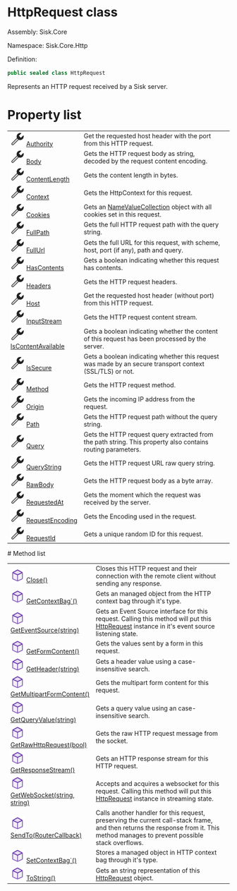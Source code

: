 <!--

Copyrights 2023 Sisk Framework - CypherPotato
Published under MIT license

!!! DO NOT EDIT THIS FILE !!!
This file was generated by a tool in the Sisk package. To edit the information in this documentation,
edit the XML documentation present in the Sisk source code.

-->

# HttpRequest class
Assembly: Sisk.Core

Namespace: Sisk.Core.Http

Definition:

```cs
public sealed class HttpRequest
```

Represents an HTTP request received by a Sisk server.

# Property list
<table>
    <tbody>
<tr>
    <td width="33%">
        <img class="icon" src="/assets/img/icons/property.svg">
        <a href="/read?q=/contents/spec/Sisk.Core.Http.HttpRequest.Authority.md">
            Authority
        </a>
    </td>
    <td>
        Get the requested host header with the port from this HTTP request.
    <td>
</tr>
<tr>
    <td width="33%">
        <img class="icon" src="/assets/img/icons/property.svg">
        <a href="/read?q=/contents/spec/Sisk.Core.Http.HttpRequest.Body.md">
            Body
        </a>
    </td>
    <td>
        Gets the HTTP request body as string, decoded by the request content encoding.
    <td>
</tr>
<tr>
    <td width="33%">
        <img class="icon" src="/assets/img/icons/property.svg">
        <a href="/read?q=/contents/spec/Sisk.Core.Http.HttpRequest.ContentLength.md">
            ContentLength
        </a>
    </td>
    <td>
        Gets the content length in bytes.
    <td>
</tr>
<tr>
    <td width="33%">
        <img class="icon" src="/assets/img/icons/property.svg">
        <a href="/read?q=/contents/spec/Sisk.Core.Http.HttpRequest.Context.md">
            Context
        </a>
    </td>
    <td>
        Gets the HttpContext for this request.
    <td>
</tr>
<tr>
    <td width="33%">
        <img class="icon" src="/assets/img/icons/property.svg">
        <a href="/read?q=/contents/spec/Sisk.Core.Http.HttpRequest.Cookies.md">
            Cookies
        </a>
    </td>
    <td>
        Gets an <a href="https://learn.microsoft.com/en-us/dotnet/api/System.Collections.Specialized.NameValueCollection">NameValueCollection</a> object with all cookies set in this request.
    <td>
</tr>
<tr>
    <td width="33%">
        <img class="icon" src="/assets/img/icons/property.svg">
        <a href="/read?q=/contents/spec/Sisk.Core.Http.HttpRequest.FullPath.md">
            FullPath
        </a>
    </td>
    <td>
        Gets the full HTTP request path with the query string.
    <td>
</tr>
<tr>
    <td width="33%">
        <img class="icon" src="/assets/img/icons/property.svg">
        <a href="/read?q=/contents/spec/Sisk.Core.Http.HttpRequest.FullUrl.md">
            FullUrl
        </a>
    </td>
    <td>
        Gets the full URL for this request, with scheme, host, port (if any), path and query.
    <td>
</tr>
<tr>
    <td width="33%">
        <img class="icon" src="/assets/img/icons/property.svg">
        <a href="/read?q=/contents/spec/Sisk.Core.Http.HttpRequest.HasContents.md">
            HasContents
        </a>
    </td>
    <td>
        Gets a boolean indicating whether this request has contents.
    <td>
</tr>
<tr>
    <td width="33%">
        <img class="icon" src="/assets/img/icons/property.svg">
        <a href="/read?q=/contents/spec/Sisk.Core.Http.HttpRequest.Headers.md">
            Headers
        </a>
    </td>
    <td>
        Gets the HTTP request headers.
    <td>
</tr>
<tr>
    <td width="33%">
        <img class="icon" src="/assets/img/icons/property.svg">
        <a href="/read?q=/contents/spec/Sisk.Core.Http.HttpRequest.Host.md">
            Host
        </a>
    </td>
    <td>
        Get the requested host header (without port) from this HTTP request.
    <td>
</tr>
<tr>
    <td width="33%">
        <img class="icon" src="/assets/img/icons/property.svg">
        <a href="/read?q=/contents/spec/Sisk.Core.Http.HttpRequest.InputStream.md">
            InputStream
        </a>
    </td>
    <td>
        Gets the HTTP request content stream.
    <td>
</tr>
<tr>
    <td width="33%">
        <img class="icon" src="/assets/img/icons/property.svg">
        <a href="/read?q=/contents/spec/Sisk.Core.Http.HttpRequest.IsContentAvailable.md">
            IsContentAvailable
        </a>
    </td>
    <td>
        Gets a boolean indicating whether the content of this request has been processed by the server.
    <td>
</tr>
<tr>
    <td width="33%">
        <img class="icon" src="/assets/img/icons/property.svg">
        <a href="/read?q=/contents/spec/Sisk.Core.Http.HttpRequest.IsSecure.md">
            IsSecure
        </a>
    </td>
    <td>
        Gets a boolean indicating whether this request was made by an secure transport context (SSL/TLS) or not.
    <td>
</tr>
<tr>
    <td width="33%">
        <img class="icon" src="/assets/img/icons/property.svg">
        <a href="/read?q=/contents/spec/Sisk.Core.Http.HttpRequest.Method.md">
            Method
        </a>
    </td>
    <td>
        Gets the HTTP request method.
    <td>
</tr>
<tr>
    <td width="33%">
        <img class="icon" src="/assets/img/icons/property.svg">
        <a href="/read?q=/contents/spec/Sisk.Core.Http.HttpRequest.Origin.md">
            Origin
        </a>
    </td>
    <td>
        Gets the incoming IP address from the request.
    <td>
</tr>
<tr>
    <td width="33%">
        <img class="icon" src="/assets/img/icons/property.svg">
        <a href="/read?q=/contents/spec/Sisk.Core.Http.HttpRequest.Path.md">
            Path
        </a>
    </td>
    <td>
        Gets the HTTP request path without the query string.
    <td>
</tr>
<tr>
    <td width="33%">
        <img class="icon" src="/assets/img/icons/property.svg">
        <a href="/read?q=/contents/spec/Sisk.Core.Http.HttpRequest.Query.md">
            Query
        </a>
    </td>
    <td>
        Gets the HTTP request query extracted from the path string. This property also contains routing parameters.
    <td>
</tr>
<tr>
    <td width="33%">
        <img class="icon" src="/assets/img/icons/property.svg">
        <a href="/read?q=/contents/spec/Sisk.Core.Http.HttpRequest.QueryString.md">
            QueryString
        </a>
    </td>
    <td>
        Gets the HTTP request URL raw query string.
    <td>
</tr>
<tr>
    <td width="33%">
        <img class="icon" src="/assets/img/icons/property.svg">
        <a href="/read?q=/contents/spec/Sisk.Core.Http.HttpRequest.RawBody.md">
            RawBody
        </a>
    </td>
    <td>
        Gets the HTTP request body as a byte array.
    <td>
</tr>
<tr>
    <td width="33%">
        <img class="icon" src="/assets/img/icons/property.svg">
        <a href="/read?q=/contents/spec/Sisk.Core.Http.HttpRequest.RequestedAt.md">
            RequestedAt
        </a>
    </td>
    <td>
        Gets the moment which the request was received by the server.
    <td>
</tr>
<tr>
    <td width="33%">
        <img class="icon" src="/assets/img/icons/property.svg">
        <a href="/read?q=/contents/spec/Sisk.Core.Http.HttpRequest.RequestEncoding.md">
            RequestEncoding
        </a>
    </td>
    <td>
        Gets the Encoding used in the request.
    <td>
</tr>
<tr>
    <td width="33%">
        <img class="icon" src="/assets/img/icons/property.svg">
        <a href="/read?q=/contents/spec/Sisk.Core.Http.HttpRequest.RequestId.md">
            RequestId
        </a>
    </td>
    <td>
        Gets a unique random ID for this request.
    <td>
</tr>
    </tbody>
</table>
# Method list
<table>
    <tbody>
<tr>
    <td width="33%">
        <img class="icon" src="/assets/img/icons/method.svg">
        <a href="/read?q=/contents/spec/Sisk.Core.Http.HttpRequest.Close().md">
            Close()
        </a>
    </td>
    <td>
        Closes this HTTP request and their connection with the remote client without sending any response.
    <td>
</tr>
<tr>
    <td width="33%">
        <img class="icon" src="/assets/img/icons/method.svg">
        <a href="/read?q=/contents/spec/Sisk.Core.Http.HttpRequest.GetContextBag`().md">
            GetContextBag`()
        </a>
    </td>
    <td>
        Gets an managed object from the HTTP context bag through it's type.
    <td>
</tr>
<tr>
    <td width="33%">
        <img class="icon" src="/assets/img/icons/method.svg">
        <a href="/read?q=/contents/spec/Sisk.Core.Http.HttpRequest.GetEventSource(string).md">
            GetEventSource(string)
        </a>
    </td>
    <td>
        Gets an Event Source interface for this request. Calling this method will put this <a href="/read?q=/contents/spec/Sisk.Core.Http.HttpRequest.md">HttpRequest</a> instance in it's event source listening state.
    <td>
</tr>
<tr>
    <td width="33%">
        <img class="icon" src="/assets/img/icons/method.svg">
        <a href="/read?q=/contents/spec/Sisk.Core.Http.HttpRequest.GetFormContent().md">
            GetFormContent()
        </a>
    </td>
    <td>
        Gets the values sent by a form in this request.
    <td>
</tr>
<tr>
    <td width="33%">
        <img class="icon" src="/assets/img/icons/method.svg">
        <a href="/read?q=/contents/spec/Sisk.Core.Http.HttpRequest.GetHeader(string).md">
            GetHeader(string)
        </a>
    </td>
    <td>
        Gets a header value using a case-insensitive search.
    <td>
</tr>
<tr>
    <td width="33%">
        <img class="icon" src="/assets/img/icons/method.svg">
        <a href="/read?q=/contents/spec/Sisk.Core.Http.HttpRequest.GetMultipartFormContent().md">
            GetMultipartFormContent()
        </a>
    </td>
    <td>
        Gets the multipart form content for this request.
    <td>
</tr>
<tr>
    <td width="33%">
        <img class="icon" src="/assets/img/icons/method.svg">
        <a href="/read?q=/contents/spec/Sisk.Core.Http.HttpRequest.GetQueryValue(string).md">
            GetQueryValue(string)
        </a>
    </td>
    <td>
        Gets a query value using an case-insensitive search.
    <td>
</tr>
<tr>
    <td width="33%">
        <img class="icon" src="/assets/img/icons/method.svg">
        <a href="/read?q=/contents/spec/Sisk.Core.Http.HttpRequest.GetRawHttpRequest(bool).md">
            GetRawHttpRequest(bool)
        </a>
    </td>
    <td>
        Gets the raw HTTP request message from the socket.
    <td>
</tr>
<tr>
    <td width="33%">
        <img class="icon" src="/assets/img/icons/method.svg">
        <a href="/read?q=/contents/spec/Sisk.Core.Http.HttpRequest.GetResponseStream().md">
            GetResponseStream()
        </a>
    </td>
    <td>
        Gets an HTTP response stream for this HTTP request.
    <td>
</tr>
<tr>
    <td width="33%">
        <img class="icon" src="/assets/img/icons/method.svg">
        <a href="/read?q=/contents/spec/Sisk.Core.Http.HttpRequest.GetWebSocket(string-string).md">
            GetWebSocket(string, string)
        </a>
    </td>
    <td>
        Accepts and acquires a websocket for this request. Calling this method will put this <a href="/read?q=/contents/spec/Sisk.Core.Http.HttpRequest.md">HttpRequest</a> instance in streaming state.
    <td>
</tr>
<tr>
    <td width="33%">
        <img class="icon" src="/assets/img/icons/method.svg">
        <a href="/read?q=/contents/spec/Sisk.Core.Http.HttpRequest.SendTo(RouterCallback).md">
            SendTo(RouterCallback)
        </a>
    </td>
    <td>
        Calls another handler for this request, preserving the current call-stack frame, and then returns the response from it. This method manages to prevent possible stack overflows.
    <td>
</tr>
<tr>
    <td width="33%">
        <img class="icon" src="/assets/img/icons/method.svg">
        <a href="/read?q=/contents/spec/Sisk.Core.Http.HttpRequest.SetContextBag`().md">
            SetContextBag`()
        </a>
    </td>
    <td>
        Stores a managed object in HTTP context bag through it's type.
    <td>
</tr>
<tr>
    <td width="33%">
        <img class="icon" src="/assets/img/icons/method.svg">
        <a href="/read?q=/contents/spec/Sisk.Core.Http.HttpRequest.ToString().md">
            ToString()
        </a>
    </td>
    <td>
        Gets an string representation of this <a href="/read?q=/contents/spec/Sisk.Core.Http.HttpRequest.md">HttpRequest</a> object.
    <td>
</tr>
    </tbody>
</table>
